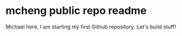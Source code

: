 # mcheng public repo readme

Michael here, I am starting my first Github repository. Let's build stuff!
